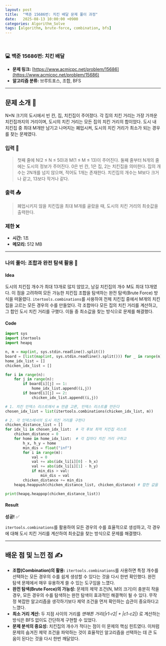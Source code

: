 ```yaml
---
layout: post
title:  "백준 15686번: 치킨 배달 문제 풀이 과정"
date:   2025-08-13 10:00:00 +0900
categories: Algorithm_Solve	
tags: [algorithm, brute-force, combination, bfs]
---
```


<br>

### 💻 백준 15686번: 치킨 배달

- **문제 링크:** [https://www.acmicpc.net/problem/15686](https://www.acmicpc.net/problem/15686)
- **알고리즘 분류:** 브루트포스, 조합, BFS

---

## 문제 소개 🧐

N×N 크기의 도시에서 빈 칸, 집, 치킨집이 주어졌다. 각 집의 치킨 거리는 가장 가까운 치킨집까지의 거리이며, 도시의 치킨 거리는 모든 집의 치킨 거리의 합이었다. 도시 내 치킨집 중 최대 M개만 남기고 나머지는 폐업시켜, 도시의 치킨 거리가 최소가 되는 경우를 찾는 문제였다.

### 입력 📝
> 첫째 줄에 N(2 ≤ N ≤ 50)과 M(1 ≤ M ≤ 13)이 주어진다.
> 둘째 줄부터 N개의 줄에는 도시의 정보가 주어진다. 0은 빈 칸, 1은 집, 2는 치킨집을 의미한다. 집의 개수는 2N개를 넘지 않으며, 적어도 1개는 존재한다. 치킨집의 개수는 M보다 크거나 같고, 13보다 작거나 같다.

### 출력 📤
> 폐업시키지 않을 치킨집을 최대 M개를 골랐을 때, 도시의 치킨 거리의 최솟값을 출력한다.

### 제한 ❌

- **시간:** 1초
- **메모리:** 512 MB

---

### 나의 풀이: 조합과 완전 탐색 활용 🎉

#### Idea

도시의 치킨집 개수가 최대 13개로 많지 않았고, 남길 치킨집의 개수 M도 최대 13개였다. 이 점을 고려하여 모든 가능한 치킨집 조합을 탐색하는 완전 탐색(Brute Force) 방식을 떠올렸다. `itertools.combinations`를 사용하여 전체 치킨집 중에서 M개의 치킨집을 고르는 모든 경우의 수를 만들었다. 각 조합마다 모든 집의 치킨 거리를 계산하고, 그 합인 도시 치킨 거리를 구했다. 이들 중 최소값을 찾는 방식으로 문제를 해결했다.

#### Code

```python
import sys
import itertools
import heapq

n, m = map(int, sys.stdin.readline().split())
board = [list(map(int, sys.stdin.readline().split())) for _ in range(n)]
home_idx_list = []
chicken_idx_list = []

for i in range(n):
    for j in range(n):
        if board[i][j] == 1:
            home_idx_list.append((i,j))
        if board[i][j] == 2:
            chicken_idx_list.append((i,j))

# 1. 치킨 인덱스 리스트에서 m 만큼 고른, 인덱스 리스트를 만든다
chosen_idx_list = list(itertools.combinations(chicken_idx_list, m))

# 2. 각 인덱스에서의 도시 치킨 거리를 구한다
chicken_distance_list = []
for idx_li in chosen_idx_list:  # 각 후보 최적 치킨집 리스트
    chicken_distance = 0
    for home in home_idx_list:  # 각 집마다 치킨 거리 구하고
        h_x, h_y = home
        min_dis = float("inf")
        for i in range(m):
            val = 0
            val += abs(idx_li[i][0] - h_x)
            val += abs(idx_li[i][1] - h_y)
            if min_dis > val:
                min_dis = val
        chicken_distance += min_dis
    heapq.heappush(chicken_distance_list, chicken_distance) # 합한 값을 힙푸시

print(heapq.heappop(chicken_distance_list))
```

#### Result

**성공!** ✅

`itertools.combinations`를 활용하여 모든 경우의 수를 효율적으로 생성하고, 각 경우에 대해 도시 치킨 거리를 계산하여 최솟값을 찾는 방식으로 문제를 해결했다.

---

## 배운 점 및 느낀 점 ✍️

- **조합(Combination)의 활용:** `itertools.combinations`를 사용하면 특정 개수를 선택하는 모든 경우의 수를 쉽게 생성할 수 있다는 것을 다시 한번 확인했다. 완전 탐색 문제에서 매우 유용하게 쓸 수 있는 도구임을 느꼈다.
- **완전 탐색(Brute Force)의 가능성:** 문제의 제약 조건(N, M의 크기)이 충분히 작을 경우, 모든 경우의 수를 탐색하는 완전 탐색이 효과적인 해결책이 될 수 있다. 무작정 복잡한 알고리즘을 생각하기보다 제약 조건을 먼저 확인하는 습관이 중요하다고 느꼈다.
- **최소 거리 계산:** 두 지점 사이의 거리를 *맨해튼 거리(|r1-r2| + |c1-c2|)* 로 계산하는 방식은 BFS 없이도 간단하게 구현할 수 있었다.
- **문제 분석의 중요성:** 치킨집의 개수가 적다는 점이 이 문제의 핵심 힌트였다. 이처럼 문제의 숨겨진 제약 조건을 파악하는 것이 효율적인 알고리즘을 선택하는 데 큰 도움이 된다는 것을 다시 한번 깨달았다.
